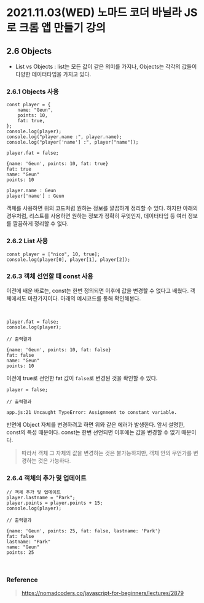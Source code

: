 # 2021.11.03(WED) 노마드 코더 바닐라 JS로 크롬 앱 만들기 강의

## 2.6 Objects

- List vs Objects : list는 모든 값이 같은 의미를 가지나, Objects는 각각의 값들이 다양한 데이터타입을 가지고 있다.

### 2.6.1 Objects 사용
```JS
const player = {
    name: "Geun",
    points: 10,
    fat: true,
};
console.log(player);
console.log("player.name :", player.name);
console.log("player['name'] :", player["name"]);

player.fat = false;
```

```
{name: 'Geun', points: 10, fat: true}
fat: true
name: "Geun"
points: 10

player.name : Geun
player['name'] : Geun
```

객체를 사용하면 위의 코드처럼 원하는 정보를 깔끔하게 정리할 수 있다. 하지만 아래의 경우처럼, 리스트를 사용하면 원하는 정보가 정확히 무엇인지, 데이터타입 등 여러 정보를 깔끔하게 정리할 수 없다.

### 2.6.2 List 사용
```JS
const player = ["nico", 10, true];
console.log(player[0], player[1], player[2]);
```

### 2.6.3 객체 선언할 때 const 사용
이전에 배운 바로는, const는 한번 정의되면 이후에 값을 변경할 수 없다고 배웠다. 객체에서도 마찬가지이다. 아래의 예시코드를 통해 확인해본다.

<br>

```JS
player.fat = false;
console.log(player);
```
```
// 출력결과

{name: 'Geun', points: 10, fat: false}
fat: false
name: "Geun"
points: 10
```
이전에 true로 선언한 fat 값이 `false`로 변경된 것을 확인할 수 있다.

```JS
player = false;
```

```
// 출력결과

app.js:21 Uncaught TypeError: Assignment to constant variable.
```
반면에 Object 자체를 변경하려고 하면 위와 같은 에러가 발생한다. 앞서 설명한, const의 특성 때문이다. const는 한번 선언되면 이후에는 값을 변경할 수 없기 때문이다.

> 따라서 객체 그 자체의 값을 변경하는 것은 불가능하지만, 객체 안의 무언가를 변경하는 것은 가능하다.

### 2.6.4 객체의 추가 및 업데이트
```JS
// 객체 추가 및 업데이트
player.lastname = "Park";
player.points = player.points + 15;
console.log(player);
```

```
// 출력결과

{name: 'Geun', points: 25, fat: false, lastname: 'Park'}
fat: false
lastname: "Park"
name: "Geun"
points: 25
```

<br>

### Reference
> https://nomadcoders.co/javascript-for-beginners/lectures/2879